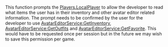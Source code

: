 This function prompts the [Players.LocalPlayer](https://developer.roblox.com/en-us/api-reference/property/Players/LocalPlayer) to allow the developer to read what items the user has in their inventory and other avatar editor related information. The prompt needs to be confirmed by the user for the developer to use [AvatarEditorService:GetInventory](https://developer.roblox.com/en-us/api-reference/function/AvatarEditorService/GetInventory), [AvatarEditorService:GetOutfits](https://developer.roblox.com/en-us/api-reference/function/AvatarEditorService/GetOutfits) and [AvatarEditorService:GetFavorite](https://developer.roblox.com/en-us/api-reference/function/AvatarEditorService/GetFavorite). This would have to be requested once per session but in the future we may wish to save this permission per game.